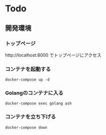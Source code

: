 # Todo

## 開発環境

### トップページ
http://localhost:8000 でトップページにアクセス

### コンテナを起動する

```
docker-compose up -d
```

### Golangのコンテナに入る

```
docker-compose exec golang ash
```

### コンテナを立ち下げる

```
docker-compose down
```